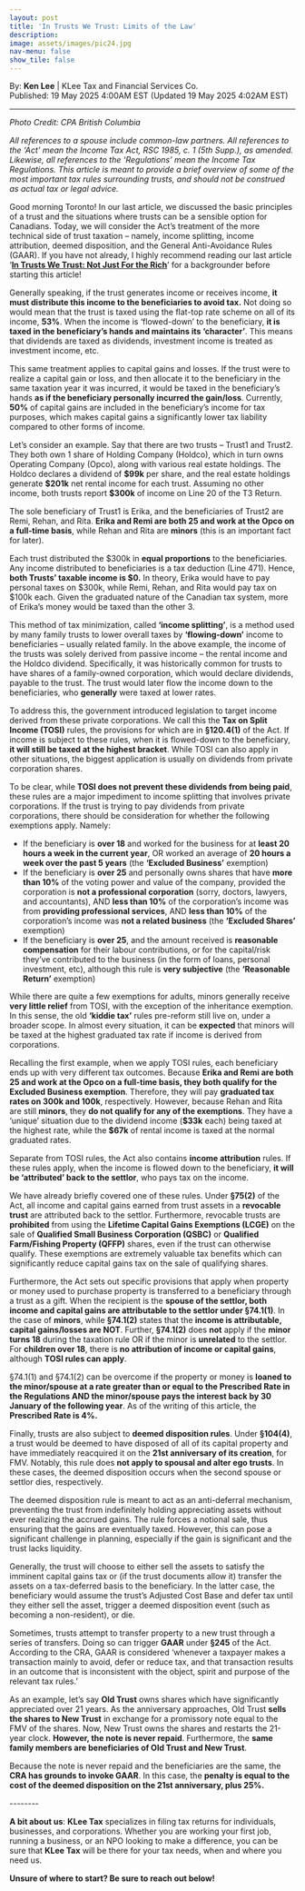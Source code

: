 ```yaml
---
layout: post
title: 'In Trusts We Trust: Limits of the Law'
description:
image: assets/images/pic24.jpg
nav-menu: false
show_tile: false
---
```


<style>
  p {
    margin-bottom: 15px; /* Reduce space below paragraphs */
  }

  hr.major {
    margin: 10px 0; /* Equal space above and below the <hr> */
  }
</style>

<!-- Credits -->
<div class="row">
	<div class="12u">
		<p>By: <b>Ken Lee</b> | KLee Tax and Financial Services Co.<br> Published: 19 May 2025 4:00AM EST (Updated 19 May 2025 4:02AM EST)</p>
	</div>
</div>

<hr class="major"/>

<!-- Content -->

<section>
  <div class="row">
	  <div class="12u">
    <p><i>Photo Credit: CPA British Columbia</i></p>
    <p><i>All references to a spouse include common-law partners. All references to the ‘Act’ mean the Income Tax Act, RSC 1985, c. 1 (5th Supp.), as amended. Likewise, all references to the ‘Regulations’ mean the Income Tax Regulations. This article is meant to provide a brief overview of some of the most important tax rules surrounding trusts, and should not be construed as actual tax or legal advice.</i></p>
    <p>Good morning Toronto! In our last article, we discussed the basic principles of a trust and the situations where trusts can be a sensible option for Canadians. Today, we will consider the Act’s treatment of the more technical side of trust taxation – namely, income splitting, income attribution, deemed disposition, and the General Anti-Avoidance Rules (GAAR). If you have not already, I highly recommend reading our last article ‘<b><a href="https://kleetax.ca/posts/2025/05-05-intro-to-trusts">In Trusts We Trust: Not Just For the Rich</a></b>’ for a backgrounder before starting this article!</p>
    <p>Generally speaking, if the trust generates income or receives income, <b>it must distribute this income to the beneficiaries to avoid tax.</b> Not doing so would mean that the trust is taxed using the flat-top rate scheme on all of its income, <b>53%</b>. When the income is ‘flowed-down’ to the beneficiary, <b>it is taxed in the beneficiary’s hands and maintains its ‘character’</b>. This means that dividends are taxed as dividends, investment income is treated as investment income, etc. </p>
    <p>This same treatment applies to capital gains and losses. If the trust were to realize a capital gain or loss, and then allocate it to the beneficiary in the same taxation year it was incurred, it would be taxed in the beneficiary’s hands <b>as if the beneficiary personally incurred the gain/loss</b>. Currently, <b>50%</b> of capital gains are included in the beneficiary’s income for tax purposes, which makes capital gains a significantly lower tax liability compared to other forms of income.</p>
    <div class="box">
	    <p>Let’s consider an example. Say that there are two trusts – Trust1 and Trust2. They both own 1 share of Holding Company (Holdco), which in turn owns Operating Company (Opco), along with various real estate holdings. The Holdco declares a dividend of <b>$99k</b> per share, and the real estate holdings generate <b>$201k</b> net rental income for each trust. Assuming no other income, both trusts report <b>$300k</b> of income on Line 20 of the T3 Return. </p>
      <p>The sole beneficiary of Trust1 is Erika, and the beneficiaries of Trust2 are Remi, Rehan, and Rita. <b>Erika and Remi are both 25 and work at the Opco on a full-time basis</b>, while Rehan and Rita are <b>minors</b> (this is an important fact for later). </p>
      <p>Each trust distributed the $300k in <b>equal proportions</b> to the beneficiaries. Any income distributed to beneficiaries is a tax deduction (Line 471). Hence, <b>both Trusts’ taxable income is $0.</b> In theory, Erika would have to pay personal taxes on $300k, while Remi, Rehan, and Rita would pay tax on $100k each. Given the graduated nature of the Canadian tax system, more of Erika’s money would be taxed than the other 3.</p>
    </div>
    <p>This method of tax minimization, called <b>‘income splitting’</b>, is a method used by many family trusts to lower overall taxes by <b>‘flowing-down’</b> income to beneficiaries – usually related family. In the above example, the income of the trusts was solely derived from passive income – the rental income and the Holdco dividend. Specifically, it was historically common for trusts to have shares of a family-owned corporation, which would declare dividends, payable to the trust. The trust would later flow the income down to the beneficiaries, who <b>generally</b> were taxed at lower rates. </p>
    <p>To address this, the government introduced legislation to target income derived from these private corporations. We call this the <b>Tax on Split Income (TOSI)</b> rules, the provisions for which are in <b>§120.4(1)</b> of the Act. If income is subject to these rules, when it is flowed-down to the beneficiary, <b>it will still be taxed at the highest bracket</b>. While TOSI can also apply in other situations, the biggest application is usually on dividends from private corporation shares.</p>
    <p>To be clear, while <b>TOSI does not prevent these dividends from being paid</b>, these rules are a major impediment to income splitting that involves private corporations. If the trust is trying to pay dividends from private corporations, there should be consideration for whether the following exemptions apply. Namely:</p>
    <ul>
      <li>If the beneficiary is <b>over 18</b> and worked for the business for at <b>least 20 hours a week in the current year</b>, OR worked an average of <b>20 hours a week over the past 5 years</b> (the <b>‘Excluded Business’</b> exemption)</li>
      <li>If the beneficiary is <b>over 25</b> and personally owns shares that have <b>more than 10%</b> of the voting power and value of the company, provided the corporation is <b>not a professional corporation</b> (sorry, doctors, lawyers, and accountants), AND <b>less than 10%</b> of the corporation’s income was from <b>providing professional services</b>, AND <b>less than 10%</b> of the corporation’s income was <b>not a related business</b> (the <b>‘Excluded Shares’</b> exemption)</li>
      <li>If the beneficiary is <b>over 25</b>, and the amount received is <b>reasonable compensation</b> for their labour contributions, or for the capital/risk they’ve contributed to the business (in the form of loans, personal investment, etc), although this rule is <b>very subjective</b> (the <b>‘Reasonable Return’</b> exemption)</li>
    </ul>
    <p>While there are quite a few exemptions for adults, minors generally receive <b>very little relief</b> from TOSI, with the exception of the inheritance exemption. In this sense, the old <b>‘kiddie tax’</b> rules pre-reform still live on, under a broader scope. In almost every situation, it can be <b>expected</b> that minors will be taxed at the highest graduated tax rate if income is derived from corporations. </p>
    <div class="box">
	    <p>Recalling the first example, when we apply TOSI rules, each beneficiary ends up with very different tax outcomes. Because <b>Erika and Remi are both 25 and work at the Opco on a full-time basis, they both qualify for the Excluded Business exemption</b>. Therefore, they will pay <b>graduated tax rates on 300k and 100k</b>, respectively. However, because Rehan and Rita are still <b>minors</b>, they <b>do not qualify for any of the exemptions</b>. They have a ‘unique’ situation due to the dividend income (<b>$33k</b> each) being taxed at the highest rate, while the <b>$67k</b> of rental income is taxed at the normal graduated rates.</p>
    </div>
    <p>Separate from TOSI rules, the Act also contains <b>income attribution</b> rules. If these rules apply, when the income is flowed down to the beneficiary, <b>it will be ‘attributed’ back to the settlor</b>, who pays tax on the income. </p>
    <p>We have already briefly covered one of these rules. Under <b>§75(2)</b> of the Act, all income and capital gains earned from trust assets in a <b>revocable trust</b> are attributed back to the settlor. Furthermore, revocable trusts are <b>prohibited</b> from using the <b>Lifetime Capital Gains Exemptions (LCGE)</b> on the sale of <b>Qualified Small Business Corporation (QSBC)</b> or <b>Qualified Farm/Fishing Property (QFFP)</b> shares, even if the trust can otherwise qualify. These exemptions are extremely valuable tax benefits which can significantly reduce capital gains tax on the sale of qualifying shares. </p>
    <p>Furthermore, the Act sets out specific provisions that apply when property or money used to purchase property is transferred to a beneficiary through a trust as a gift. When the recipient is the <b>spouse of the settlor, both income and capital gains are attributable to the settlor under §74.1(1)</b>. In the case of <b>minors</b>, while <b>§74.1(2)</b> states that the <b>income is attributable, capital gains/losses are NOT</b>. Further, <b>§74.1(2)</b> does <b>not</b> apply if the <b>minor turns 18</b> during the taxation rule OR if the minor is <b>unrelated</b> to the settlor. For <b>children over 18</b>, there is <b>no attribution of income or capital gains</b>, although <b>TOSI rules can apply</b>. </p>
    <p>§74.1(1) and §74.1(2) can be overcome if the property or money is <b>loaned to the minor/spouse at a rate greater than or equal to the Prescribed Rate in the Regulations AND the minor/spouse pays the interest back by 30 January of the following year</b>. As of the writing of this article, the <b>Prescribed Rate is 4%.</b></p>
    <p>Finally, trusts are also subject to <b>deemed disposition rules</b>. Under <b>§104(4)</b>, a trust would be deemed to have disposed of all of its capital property and have immediately reacquired it on the <b>21st anniversary of its creation</b>, for FMV. Notably, this rule does <b>not apply to spousal and alter ego trusts</b>. In these cases, the deemed disposition occurs when the second spouse or settlor dies, respectively. </p>
    <p>The deemed disposition rule is meant to act as an anti-deferral mechanism, preventing the trust from indefinitely holding appreciating assets without ever realizing the accrued gains. The rule forces a notional sale, thus ensuring that the gains are eventually taxed. However, this can pose a significant challenge in planning, especially if the gain is significant and the trust lacks liquidity. </p>
    <p>Generally, the trust will choose to either sell the assets to satisfy the imminent capital gains tax or (if the trust documents allow it) transfer the assets on a tax-deferred basis to the beneficiary. In the latter case, the beneficiary would assume the trust’s Adjusted Cost Base and defer tax until they either sell the asset, trigger a deemed disposition event (such as becoming a non-resident), or die.</p>
    <p>Sometimes, trusts attempt to transfer property to a new trust through a series of transfers. Doing so can trigger <b>GAAR</b> under <b>§245</b> of the Act. According to the CRA, GAAR is considered ‘whenever a taxpayer makes a transaction mainly to avoid, defer or reduce tax, and that transaction results in an outcome that is inconsistent with the object, spirit and purpose of the relevant tax rules.’</p>
    <div class="box">
	    <p>As an example, let’s say <b>Old Trust</b> owns shares which have significantly appreciated over 21 years. As the anniversary approaches, Old Trust <b>sells the shares to New Trust</b> in exchange for a promissory note equal to the FMV of the shares. Now, New Trust owns the shares and restarts the 21-year clock. <b>However, the note is never repaid</b>. Furthermore, the <b>same family members are beneficiaries of Old Trust and New Trust</b>.</p>
      <p>Because the note is never repaid and the beneficiaries are the same, the <b>CRA has grounds to invoke GAAR</b>. In this case, the <b>penalty is equal to the cost of the deemed disposition on the 21st anniversary, plus 25%.</b></p>
    </div>
    <p>--------</p>
    <p><b>A bit about us</b>: <b>KLee Tax</b> specializes in filing tax returns for individuals, businesses, and corporations. Whether you are working your first job, running a business, or an NPO looking to make a difference, you can be sure that <b>KLee Tax</b> will be there for your tax needs, when and where you need us.</p>
    <p><b>Unsure of where to start? Be sure to reach out below!</b></p>